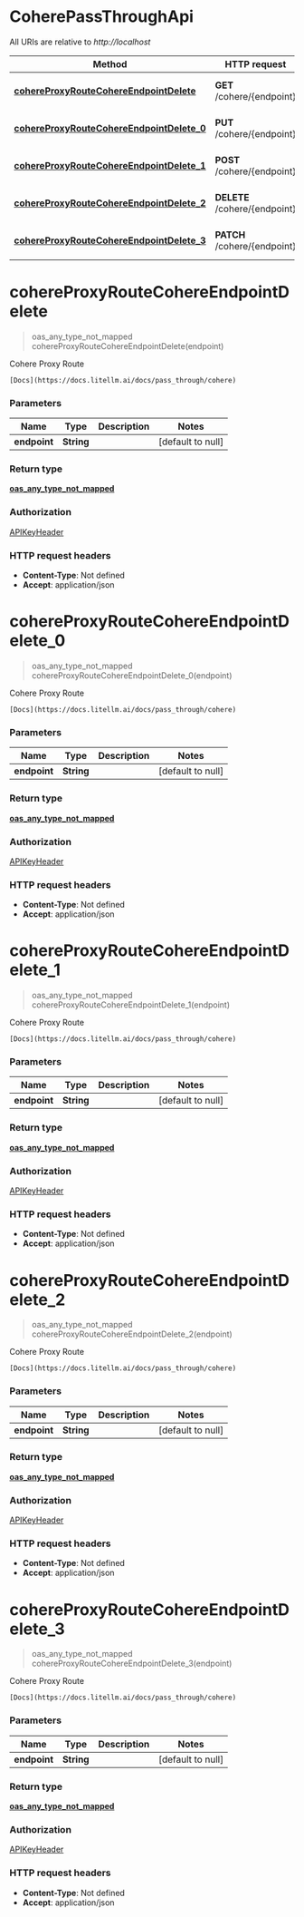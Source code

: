 # CoherePassThroughApi

All URIs are relative to *http://localhost*

| Method | HTTP request | Description |
|------------- | ------------- | -------------|
| [**cohereProxyRouteCohereEndpointDelete**](CoherePassThroughApi.md#cohereProxyRouteCohereEndpointDelete) | **GET** /cohere/{endpoint} | Cohere Proxy Route |
| [**cohereProxyRouteCohereEndpointDelete_0**](CoherePassThroughApi.md#cohereProxyRouteCohereEndpointDelete_0) | **PUT** /cohere/{endpoint} | Cohere Proxy Route |
| [**cohereProxyRouteCohereEndpointDelete_1**](CoherePassThroughApi.md#cohereProxyRouteCohereEndpointDelete_1) | **POST** /cohere/{endpoint} | Cohere Proxy Route |
| [**cohereProxyRouteCohereEndpointDelete_2**](CoherePassThroughApi.md#cohereProxyRouteCohereEndpointDelete_2) | **DELETE** /cohere/{endpoint} | Cohere Proxy Route |
| [**cohereProxyRouteCohereEndpointDelete_3**](CoherePassThroughApi.md#cohereProxyRouteCohereEndpointDelete_3) | **PATCH** /cohere/{endpoint} | Cohere Proxy Route |


<a name="cohereProxyRouteCohereEndpointDelete"></a>
# **cohereProxyRouteCohereEndpointDelete**
> oas_any_type_not_mapped cohereProxyRouteCohereEndpointDelete(endpoint)

Cohere Proxy Route

    [Docs](https://docs.litellm.ai/docs/pass_through/cohere)

### Parameters

|Name | Type | Description  | Notes |
|------------- | ------------- | ------------- | -------------|
| **endpoint** | **String**|  | [default to null] |

### Return type

[**oas_any_type_not_mapped**](../Models/AnyType.md)

### Authorization

[APIKeyHeader](../README.md#APIKeyHeader)

### HTTP request headers

- **Content-Type**: Not defined
- **Accept**: application/json

<a name="cohereProxyRouteCohereEndpointDelete_0"></a>
# **cohereProxyRouteCohereEndpointDelete_0**
> oas_any_type_not_mapped cohereProxyRouteCohereEndpointDelete_0(endpoint)

Cohere Proxy Route

    [Docs](https://docs.litellm.ai/docs/pass_through/cohere)

### Parameters

|Name | Type | Description  | Notes |
|------------- | ------------- | ------------- | -------------|
| **endpoint** | **String**|  | [default to null] |

### Return type

[**oas_any_type_not_mapped**](../Models/AnyType.md)

### Authorization

[APIKeyHeader](../README.md#APIKeyHeader)

### HTTP request headers

- **Content-Type**: Not defined
- **Accept**: application/json

<a name="cohereProxyRouteCohereEndpointDelete_1"></a>
# **cohereProxyRouteCohereEndpointDelete_1**
> oas_any_type_not_mapped cohereProxyRouteCohereEndpointDelete_1(endpoint)

Cohere Proxy Route

    [Docs](https://docs.litellm.ai/docs/pass_through/cohere)

### Parameters

|Name | Type | Description  | Notes |
|------------- | ------------- | ------------- | -------------|
| **endpoint** | **String**|  | [default to null] |

### Return type

[**oas_any_type_not_mapped**](../Models/AnyType.md)

### Authorization

[APIKeyHeader](../README.md#APIKeyHeader)

### HTTP request headers

- **Content-Type**: Not defined
- **Accept**: application/json

<a name="cohereProxyRouteCohereEndpointDelete_2"></a>
# **cohereProxyRouteCohereEndpointDelete_2**
> oas_any_type_not_mapped cohereProxyRouteCohereEndpointDelete_2(endpoint)

Cohere Proxy Route

    [Docs](https://docs.litellm.ai/docs/pass_through/cohere)

### Parameters

|Name | Type | Description  | Notes |
|------------- | ------------- | ------------- | -------------|
| **endpoint** | **String**|  | [default to null] |

### Return type

[**oas_any_type_not_mapped**](../Models/AnyType.md)

### Authorization

[APIKeyHeader](../README.md#APIKeyHeader)

### HTTP request headers

- **Content-Type**: Not defined
- **Accept**: application/json

<a name="cohereProxyRouteCohereEndpointDelete_3"></a>
# **cohereProxyRouteCohereEndpointDelete_3**
> oas_any_type_not_mapped cohereProxyRouteCohereEndpointDelete_3(endpoint)

Cohere Proxy Route

    [Docs](https://docs.litellm.ai/docs/pass_through/cohere)

### Parameters

|Name | Type | Description  | Notes |
|------------- | ------------- | ------------- | -------------|
| **endpoint** | **String**|  | [default to null] |

### Return type

[**oas_any_type_not_mapped**](../Models/AnyType.md)

### Authorization

[APIKeyHeader](../README.md#APIKeyHeader)

### HTTP request headers

- **Content-Type**: Not defined
- **Accept**: application/json

